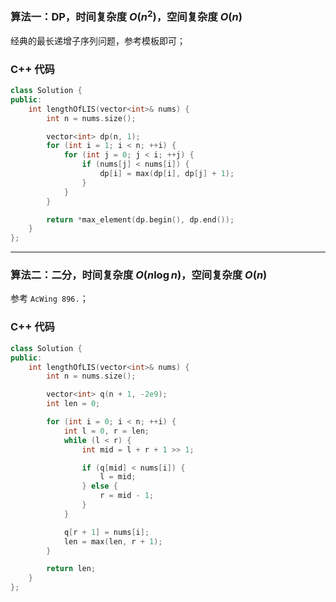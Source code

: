 ### 算法一：DP，时间复杂度 $O(n^2)$，空间复杂度 $O(n)$

经典的最长递增子序列问题，参考模板即可；

### C++ 代码
```c++
class Solution {
public:
    int lengthOfLIS(vector<int>& nums) {
        int n = nums.size();

        vector<int> dp(n, 1);
        for (int i = 1; i < n; ++i) {
            for (int j = 0; j < i; ++j) {
                if (nums[j] < nums[i]) {
                    dp[i] = max(dp[i], dp[j] + 1);
                }
            }
        }

        return *max_element(dp.begin(), dp.end());
    }
};
```

---

### 算法二：二分，时间复杂度 $O(n \log n)$，空间复杂度 $O(n)$

参考 `AcWing 896.`；

### C++ 代码
```c++
class Solution {
public:
    int lengthOfLIS(vector<int>& nums) {
        int n = nums.size();

        vector<int> q(n + 1, -2e9);
        int len = 0;

        for (int i = 0; i < n; ++i) {
            int l = 0, r = len;
            while (l < r) {
                int mid = l + r + 1 >> 1;

                if (q[mid] < nums[i]) {
                    l = mid;
                } else {
                    r = mid - 1;
                }
            }

            q[r + 1] = nums[i];
            len = max(len, r + 1);
        }

        return len;
    }
};
```
